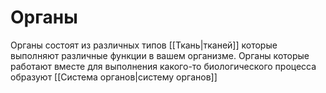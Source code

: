 # Органы
Органы состоят из различных типов [[Ткань|тканей]] которые выполняют различные функции в вашем организме. Органы которые работают вместе для выполнения какого-то биологического процесса образуют [[Система органов|систему органов]]